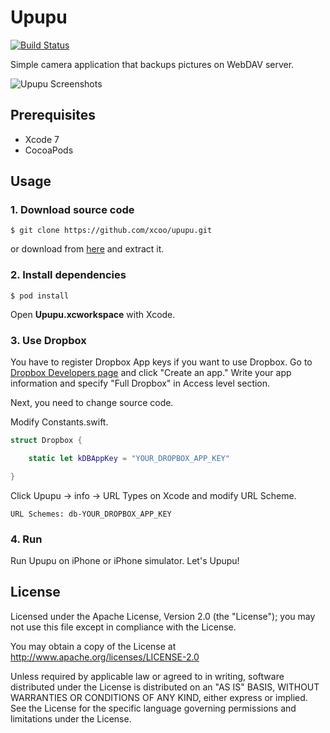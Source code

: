 # Upupu

[![Build Status](https://travis-ci.org/xcoo/upupu.svg?branch=master)](https://travis-ci.org/xcoo/upupu)

Simple camera application that backups pictures on WebDAV server.

![Upupu Screenshots](https://raw.githubusercontent.com/xcoo/upupu/master/Screenshots/screenshots.jpg)

## Prerequisites

- Xcode 7
- CocoaPods

## Usage

### 1. Download source code

    $ git clone https://github.com/xcoo/upupu.git

or download from [here](https://github.com/xcoo/upupu/archive/master.zip) and extract it.

### 2. Install dependencies

    $ pod install

Open **Upupu.xcworkspace** with Xcode.

### 3. Use Dropbox

You have to register Dropbox App keys if you want to use Dropbox.
Go to [Dropbox Developers page](https://www.dropbox.com/developers/apps) and click "Create an app."
Write your app information and specify "Full Dropbox" in Access level section.

Next, you need to change source code.

Modify Constants.swift.

```swift
struct Dropbox {

    static let kDBAppKey = "YOUR_DROPBOX_APP_KEY"

}
```

Click Upupu -> info -> URL Types on Xcode and modify URL Scheme.

    URL Schemes: db-YOUR_DROPBOX_APP_KEY

### 4. Run

Run Upupu on iPhone or iPhone simulator.
Let's Upupu!

## License

Licensed under the Apache License, Version 2.0 (the "License"); you may not use this file except in compliance with the License.

You may obtain a copy of the License at http://www.apache.org/licenses/LICENSE-2.0

Unless required by applicable law or agreed to in writing, software distributed under the License is distributed on an "AS IS" BASIS, WITHOUT WARRANTIES OR CONDITIONS OF ANY KIND, either express or implied. See the License for the specific language governing permissions and limitations under the License.

